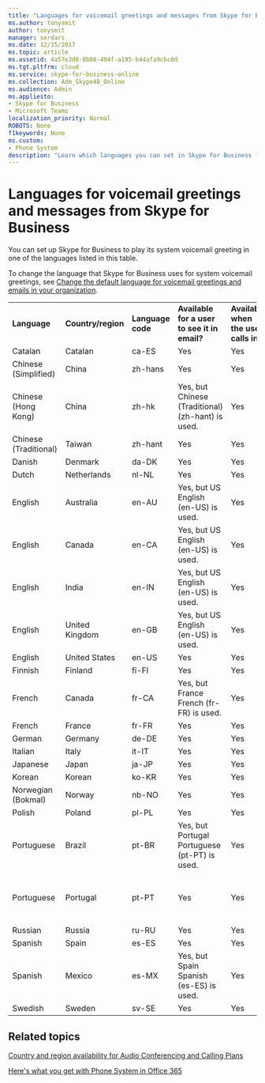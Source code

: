 ```yaml
---
title: "Languages for voicemail greetings and messages from Skype for Business"
ms.author: tonysmit
author: tonysmit
manager: serdars
ms.date: 12/15/2017
ms.topic: article
ms.assetid: 4a57e3d0-8b08-494f-a195-b44afa9cbc0d
ms.tgt.pltfrm: cloud
ms.service: skype-for-business-online
ms.collection: Adm_Skype4B_Online
ms.audience: Admin
ms.appliesto: 
- Skype for Business
- Microsoft Teams
localization_priority: Normal
ROBOTS: None
f1keywords: None
ms.custom:
- Phone System
description: "Learn which languages you can set in Skype for Business for the default system messages. "
---
```


# Languages for voicemail greetings and messages from Skype for Business

You can set up Skype for Business to play its system voicemail greeting in one of the languages listed in this table.
  
To change the language that Skype for Business uses for system voicemail greetings, see [Change the default language for voicemail greetings and emails in your organization](change-the-default-language-for-voicemail-greetings-and-emails-in-your-organizat.md).
  
|||||||
|:-----|:-----|:-----|:-----|:-----|:-----|
|**Language** <br/> |**Country/region** <br/> |**Language code** <br/> |**Available for a user to see it in email?** <br/> |**Available when the user calls in?** <br/> |**Transcription available?** <br/> |
|Catalan  <br/> |Catalan  <br/> |ca-ES  <br/> |Yes  <br/> |Yes  <br/> |No  <br/> |
|Chinese (Simplified)  <br/> |China  <br/> |zh-hans  <br/> |Yes  <br/> |Yes  <br/> |Yes  <br/> |
|Chinese (Hong Kong)  <br/> |China  <br/> |zh-hk  <br/> |Yes, but Chinese (Traditional) (zh-hant) is used.  <br/> | Yes <br/> |Yes, but Chinese (Traditional) (zh-hant) is used.  <br/> |
|Chinese (Traditional)  <br/> |Taiwan  <br/> |zh-hant  <br/> |Yes  <br/> |Yes  <br/> |No  <br/> |
|Danish  <br/> |Denmark  <br/> |da-DK  <br/> |Yes  <br/> |Yes  <br/> |No  <br/> |
|Dutch  <br/> |Netherlands  <br/> |nl-NL  <br/> |Yes  <br/> |Yes  <br/> |No  <br/> |
|English  <br/> |Australia  <br/> |en-AU  <br/> |Yes, but US English (en-US) is used.  <br/> |Yes  <br/> |Yes, but US English (en-US) is used.  <br/> |
|English  <br/> |Canada  <br/> |en-CA  <br/> |Yes, but US English (en-US) is used.  <br/> |Yes  <br/> |Yes, but US English (en-US) is used.  <br/> |
|English  <br/> |India  <br/> |en-IN  <br/> |Yes, but US English (en-US) is used.  <br/> |Yes  <br/> |Yes, but US English (en-US) is used.  <br/> |
|English  <br/> |United Kingdom  <br/> |en-GB  <br/> |Yes, but US English (en-US) is used.  <br/> |Yes  <br/> |Yes, but US English (en-US) is used.  <br/> |
|English  <br/> |United States  <br/> |en-US  <br/> |Yes  <br/> |Yes  <br/> |Yes  <br/> |
|Finnish  <br/> |Finland  <br/> |fi-Fl  <br/> |Yes  <br/> |Yes  <br/> |No  <br/> |
|French  <br/> |Canada  <br/> |fr-CA  <br/> |Yes, but France French (fr-FR) is used.  <br/> |Yes  <br/> |Yes, but France French (fr-FR) is used.  <br/> |
|French  <br/> |France  <br/> |fr-FR  <br/> |Yes  <br/> |Yes  <br/> |Yes  <br/> |
|German  <br/> |Germany  <br/> |de-DE  <br/> |Yes  <br/> |Yes  <br/> |Yes  <br/> |
|Italian  <br/> |Italy  <br/> |it-IT  <br/> |Yes  <br/> |Yes  <br/> |Yes  <br/> |
|Japanese  <br/> |Japan  <br/> |ja-JP  <br/> |Yes  <br/> |Yes  <br/> |No  <br/> |
|Korean  <br/> |Korean  <br/> |ko-KR  <br/> |Yes  <br/> |Yes  <br/> |No  <br/> |
|Norwegian (Bokmal)  <br/> |Norway  <br/> |nb-NO  <br/> |Yes  <br/> |Yes  <br/> |No  <br/> |
|Polish  <br/> |Poland  <br/> |pl-PL  <br/> |Yes  <br/> | Yes <br/> |No  <br/> |
|Portuguese  <br/> |Brazil  <br/> |pt-BR  <br/> |Yes, but Portugal Portuguese (pt-PT) is used.  <br/> |Yes  <br/> |Yes  <br/> |
|Portuguese  <br/> |Portugal  <br/> |pt-PT  <br/> |Yes  <br/> |Yes  <br/> |Yes, but Brazil Portuguese (pt-BR) is used.  <br/> |
|Russian  <br/> |Russia  <br/> |ru-RU  <br/> |Yes  <br/> |Yes  <br/> |No  <br/> |
|Spanish  <br/> |Spain  <br/> |es-ES  <br/> |Yes  <br/> |Yes  <br/> |Yes  <br/> |
|Spanish  <br/> |Mexico  <br/> |es-MX  <br/> |Yes, but Spain Spanish (es-ES) is used.  <br/> |Yes  <br/> |Yes, but Spain Spanish (es-ES) is used.  <br/> |
|Swedish  <br/> |Sweden  <br/> |sv-SE  <br/> |Yes  <br/> |Yes  <br/> |No  <br/> |
   
## Related topics
[Country and region availability for Audio Conferencing and Calling Plans](../../country-and-region-availability-for-audio-conferencing-and-calling-plans/country-and-region-availability-for-audio-conferencing-and-calling-plans.md)

[Here's what you get with Phone System in Office 365](../../what-is-phone-system-in-office-365/here-s-what-you-get-with-phone-system-in-office-365.md)
  